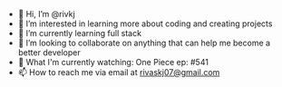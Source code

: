 - 👋 Hi, I’m @rivkj
- 👀 I’m interested in learning more about coding and creating projects
- 🌱 I’m currently learning full stack
- 💞️ I’m looking to collaborate on anything that can help me become a better developer
- 🎥 What I'm currently watching: One Piece ep: #541
- 📫 How to reach me via email at rivaskj07@gmail.com
  

<!---
rivkj/rivkj is a ✨ special ✨ repository because its `README.md` (this file) appears on your GitHub profile.
You can click the Preview link to take a look at your changes.
--->

